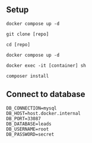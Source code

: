 ## Setup

```
docker compose up -d

git clone [repo]

cd [repo]

docker compose up -d

docker exec -it [container] sh

composer install
```

## Connect to database

```
DB_CONNECTION=mysql
DB_HOST=host.docker.internal
DB_PORT=33087
DB_DATABASE=leads
DB_USERNAME=root
DB_PASSWORD=secret
```